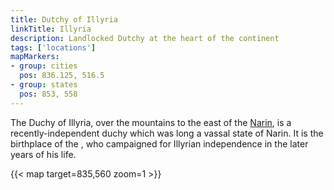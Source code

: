 ```yaml
---
title: Dutchy of Illyria
linkTitle: Illyria
description: Landlocked Dutchy at the heart of the continent
tags: ['locations']
mapMarkers:
- group: cities
  pos: 836.125, 516.5
- group: states
  pos: 853, 558
---
```


The Duchy of Illyria, over the mountains to the east of the [Narin](/pages/Narin), is a recently-independent duchy which was long a vassal state of Narin. It is the birthplace of the , who campaigned for Illyrian independence in the later years of his life.

{{< map target=835,560 zoom=1 >}}